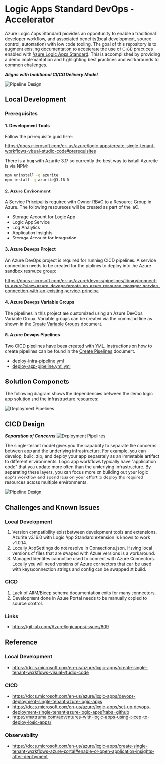 # Logic Apps Standard DevOps - Accelerator 

Azure Logic Apps Standard provides an opportunity to enable a traditional developer workflow, and associated benefits(local development, source control, automation) with low code tooling. The goal of this repository is to augment existing documentation to accelerate the use of CICD practices enabled with [Azure Logic Apps Standard](https://docs.microsoft.com/en-us/azure/logic-apps/devops-deployment-single-tenant-azure-logic-apps). This is accomplished by providing a demo implemantation and highlighting best practices and workarounds to common challenges.

***Aligns with traditional CI/CD Delivery Model***

![Pipeline Design](Design/developer-delivery.png)

## Local Development

### Prerequisites

#### 1. Development Tools 

Follow the prerequisite guid here:

https://docs.microsoft.com/en-us/azure/logic-apps/create-single-tenant-workflows-visual-studio-code#prerequisites

[^note]:
There is a bug with Azurite 3.17 so currently the best way to isntall Azureite is via NPM:

``` bash
npm uninstall -g azurite
npm install -g azurite@3.16.0
```

#### 2. Azure Environment

A Service Principal is required with Owner RBAC to a Resource Group in Azure. The following resoureces will be created as part of the IaC.

- Storage Account for Logic App
- Logic App Service
- Log Analytics
- Application Insights
- Storage Account for Integration


#### 3. Azure Devops Project

An Azure DevOps project is required for running CICD pipelines. A service connection needs to be created for the piplines to deploy into the Azure sandbox resrouce group:

https://docs.microsoft.com/en-us/azure/devops/pipelines/library/connect-to-azure?view=azure-devops#create-an-azure-resource-manager-service-connection-with-an-existing-service-principal

#### 4. Azure Devops Variable Groups
The pipelines in this project are customized using an Azure DevOps Variable Group. Variable groups can be created via the command line as shown in the [Create Variable Groups](Infrastructure/docs/Create-Variable-Group.md) document.

#### 5. Azure Devops Pipelines
Two CICD pipelines have been created with YML. Instructions on how to create pipelines can be found in the  [Create Pipelines](Infrastructure/docs/Create-Pipeline.md) document.

- [deploy-infra-pipeline.yml](Infrastructure/yml/deploy-infra-pipeline.yml)
- [deploy-app-pipeline.yml.yml](Infrastructure/yml/deploy-app-pipeline.yml.yml)



## Solution Componets

The following diagram shows the dependencies between the demo logic app solution and the infrastructure resources:

![Deployment Pipelines](Design/design-structure.png)

## CICD Design

***Separation of Concerns***
![Deployment Pipelines](https://docs.microsoft.com/en-us/azure/logic-apps/media/devops-deployment-single-tenant/deployment-pipelines-logic-apps.png)

The single-tenant model gives you the capability to separate the concerns between app and the underlying infrastructure. For example, you can develop, build, zip, and deploy your app separately as an immutable artifact to different environments. Logic app workflows typically have "application code" that you update more often than the underlying infrastructure. By separating these layers, you can focus more on building out your logic app's workflow and spend less on your effort to deploy the required resources across multiple environments.

![Pipeline Design](Design/design-cicd-detail.png)

## Challenges and Known Issues

### Local Development

1. Version compatibility exist between development tools and extensions. Azurite v3.16.0 with Logic App Standard extension is known to work v1.0.14.
2. Locally AppSettings do not resolve in Connections.json. Having local versions of files that are swaped with Azure versions is a workaround.
3. Managed Identites cannot be used to connect with Azure Connectors. Locally you will need versions of Azure connectors that can be used with keys/connection strings and config can be swapped at build.

### CICD

1. Lack of ARM/Bicep schema documentation exits for many connectors.
2. Development done in Azure Portal needs to be manually copied to source control. 

### Links
- https://github.com/Azure/logicapps/issues/609

##  Reference

### Local Development
- https://docs.microsoft.com/en-us/azure/logic-apps/create-single-tenant-workflows-visual-studio-code

### CICD
- https://docs.microsoft.com/en-us/azure/logic-apps/devops-deployment-single-tenant-azure-logic-apps
- https://docs.microsoft.com/en-us/azure/logic-apps/set-up-devops-deployment-single-tenant-azure-logic-apps?tabs=github
- https://mattruma.com/adventures-with-logic-apps-using-bicep-to-deploy-logic-apps/

### Observability
- https://docs.microsoft.com/en-us/azure/logic-apps/create-single-tenant-workflows-azure-portal#enable-or-open-application-insights-after-deployment




